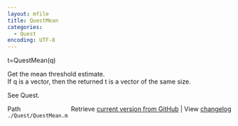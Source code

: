 ```yaml
---
layout: mfile
title: QuestMean
categories:
  - Quest
encoding: UTF-8
---
```


t=QuestMean(q)  

Get the mean threshold estimate.  
If q is a vector, then the returned t is a vector of the same size.  

See Quest.  


<div class="code_header" style="text-align:right;">
  <span style="float:left;">Path&nbsp;&nbsp;</span> <span class="counter">Retrieve <a href=
  "https://raw.github.com/Psychtoolbox-3/Psychtoolbox-3/beta/./Quest/QuestMean.m">current version from GitHub</a> | View <a href=
  "https://github.com/Psychtoolbox-3/Psychtoolbox-3/commits/beta/./Quest/QuestMean.m">changelog</a></span>
</div>
<div class="code">
  <code>./Quest/QuestMean.m</code>
</div>
